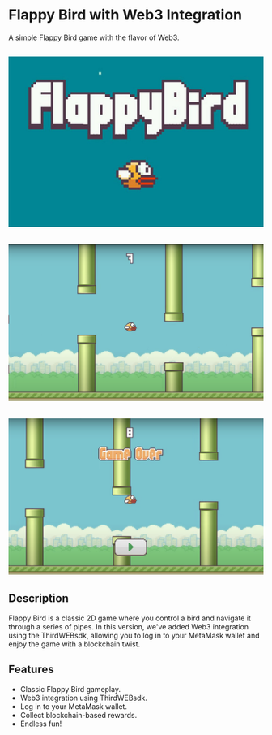 # Flappy Bird with Web3 Integration

A simple Flappy Bird game with the flavor of Web3.

![Gameplay Screenshot](images/flappy-bird.jpg)
---
![Gameplay Screenshot](images/play1.png)
---
![Gameplay Screenshot](images/play2.png)
---
## Description

Flappy Bird is a classic 2D game where you control a bird and navigate it through a series of pipes. In this version, we've added Web3 integration using the ThirdWEBsdk, allowing you to log in to your MetaMask wallet and enjoy the game with a blockchain twist.

## Features

- Classic Flappy Bird gameplay.
- Web3 integration using ThirdWEBsdk.
- Log in to your MetaMask wallet.
- Collect blockchain-based rewards.
- Endless fun!
